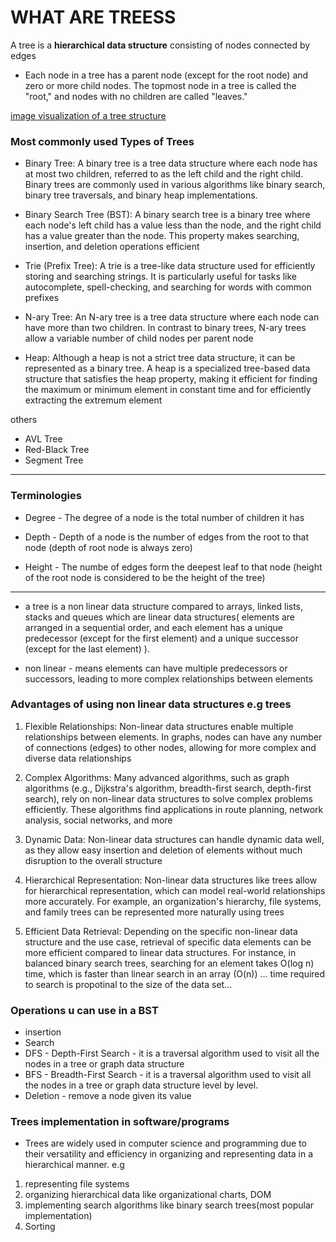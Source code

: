  # WHAT ARE TREESS
  A tree is a **hierarchical data structure** consisting of nodes connected by edges

 - Each node in a tree has a parent node (except for the root node) and zero or more child nodes. The topmost node in a tree is called the "root," and nodes with no children are called "leaves."

  [image visualization of a tree structure](https://media.geeksforgeeks.org/wp-content/uploads/20221124153129/Treedatastructure.png)

### Most commonly used Types of Trees
- Binary Tree: A binary tree is a tree data structure where each node has at most two children, referred to as the left child and the right child. Binary trees are commonly used in various algorithms like binary search, binary tree traversals, and binary heap implementations.

- Binary Search Tree (BST): A binary search tree is a binary tree where each node's left child has a value less than the node, and the right child has a value greater than the node. This property makes searching, insertion, and deletion operations efficient
- Trie (Prefix Tree): A trie is a tree-like data structure used for efficiently storing and searching strings. It is particularly useful for tasks like autocomplete, spell-checking, and searching for words with common prefixes

- N-ary Tree: An N-ary tree is a tree data structure where each node can have more than two children. In contrast to binary trees, N-ary trees allow a variable number of child nodes per parent node

- Heap: Although a heap is not a strict tree data structure, it can be represented as a binary tree. A heap is a specialized tree-based data structure that satisfies the heap property, making it efficient for finding the maximum or minimum element in constant time and for efficiently extracting the extremum element

others
- AVL Tree
- Red-Black Tree
- Segment Tree
***

 ### Terminologies
 - Degree - The degree of a node is the total number of children it has
 - Depth - Depth of a node is the number of edges from the root to that node (depth of root node is always zero)

 - Height - The numbe of edges form the deepest leaf to that node (height of the root node is considered to be the height of the tree)

      
***
 - a tree is a non linear data structure compared to arrays, linked lists, stacks and queues which are linear data structures( elements are arranged in a sequential order, and each element has a unique predecessor (except for the first element) and a unique successor (except for the last element) ).

 - non linear - means elements can have multiple predecessors or successors, leading to more complex relationships between elements

 ### Advantages of using non linear data structures e.g trees 
   1. Flexible Relationships: Non-linear data structures enable multiple relationships between elements. In graphs, nodes can have any number of connections (edges) to other nodes, allowing for more complex and diverse data relationships
  2. Complex Algorithms: Many advanced algorithms, such as graph algorithms (e.g., Dijkstra's algorithm, breadth-first search, depth-first search), rely on non-linear data structures to solve complex problems efficiently. These algorithms find applications in route planning, network analysis, social networks, and more
  3. Dynamic Data: Non-linear data structures can handle dynamic data well, as they allow easy insertion and deletion of elements without much disruption to the overall structure
  4. Hierarchical Representation: Non-linear data structures like trees allow for hierarchical representation, which can model real-world relationships more accurately. For example, an organization's hierarchy, file systems, and family trees can be represented more naturally using trees

  5. Efficient Data Retrieval: Depending on the specific non-linear data structure and the use case, retrieval of specific data elements can be more efficient compared to linear data structures. For instance, in balanced binary search trees, searching for an element takes O(log n) time, which is faster than linear search in an array (O(n))  ... time required to search is propotinal to the size of the data set...


### Operations u can use in a BST
  - insertion
  - Search
  - DFS - Depth-First Search - it is a traversal algorithm used to visit all the nodes in a tree or graph data structure
  - BFS - Breadth-First Search  - it is a traversal algorithm used to visit all the nodes in a tree or graph data structure level by level.
  - Deletion  - remove a node given its value



### Trees implementation in software/programs

- Trees are widely used in computer science and programming due to their versatility and efficiency in organizing and representing data in a hierarchical manner.
 e.g 
 1. representing file systems
 2. organizing hierarchical data like organizational charts, DOM
 3. implementing search algorithms like binary search trees(most popular implementation)
 4. Sorting


